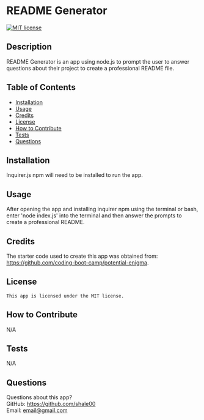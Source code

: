 # README Generator

  [![MIT license](https://img.shields.io/badge/License-MIT-blue.svg)](https://lbesson.mit-license.org/)

  ## Description
  README Generator is an app using node.js to prompt the user to answer questions about their project to create a professional README file.

  ## Table of Contents
  * [Installation](#installation)
  * [Usage](#usage)
  * [Credits](#credits)
  * [License](#license)
  * [How to Contribute](#how-to-contribute)
  * [Tests](#tests)
  * [Questions](#questions)
  
  ## Installation
  Inquirer.js npm will need to be installed to run the app.

  ## Usage
  After opening the app and installing inquirer npm using the terminal or bash, enter 'node index.js' into the terminal and then answer the prompts to create a professional README.

  ## Credits
  The starter code used to create this app was obtained from: https://github.com/coding-boot-camp/potential-enigma.

  ## License
    This app is licensed under the MIT license.

  ## How to Contribute
  N/A

  ## Tests
  N/A

  ## Questions
  Questions about this app?  
  GitHub: https://github.com/shale00  
  Email: email@gmail.com
